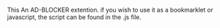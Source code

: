 This An AD-BLOCKER extention.
if you wish to use it as a bookmarklet or javascript, the script can be found in the .js file.
